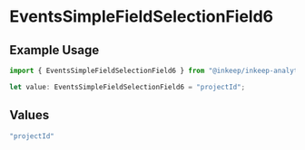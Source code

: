 # EventsSimpleFieldSelectionField6

## Example Usage

```typescript
import { EventsSimpleFieldSelectionField6 } from "@inkeep/inkeep-analytics/models/components";

let value: EventsSimpleFieldSelectionField6 = "projectId";
```

## Values

```typescript
"projectId"
```